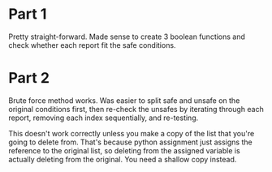 # Part 1

Pretty straight-forward. Made sense to create 3 boolean functions and check whether each report fit the safe conditions.

# Part 2

Brute force method works. Was easier to split safe and unsafe on the original conditions first, then re-check the unsafes by iterating through each report, removing each index sequentially, and re-testing.

This doesn't work correctly unless you make a copy of the list that you're going to delete from. That's because python assignment just assigns the reference to the original list, so deleting from the assigned variable is actually deleting from the original. You need a shallow copy instead.